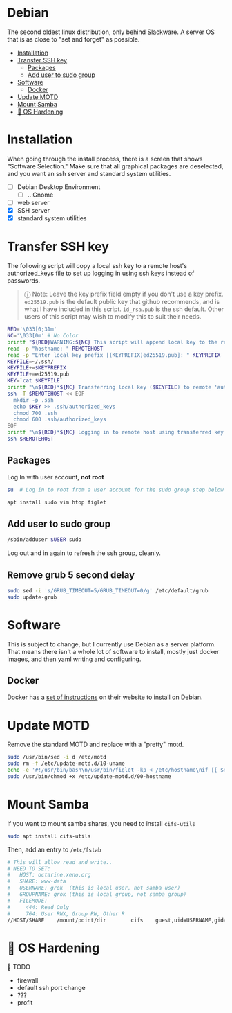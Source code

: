 # Debian <!-- omit in toc -->

The second oldest linux distribution, only behind Slackware. A server OS that is as close to "set and forget" as possible.

- [Installation](#installation)
- [Transfer SSH key](#transfer-ssh-key)
  - [Packages](#packages)
  - [Add user to sudo group](#add-user-to-sudo-group)
- [Software](#software)
  - [Docker](#docker)
- [Update MOTD](#update-motd)
- [Mount Samba](#mount-samba)
- [🚧 OS Hardening](#-os-hardening)

# Installation

When going through the install process, there is a screen that shows "Software Selection." Make sure that all graphical packages are deselected, and you want an ssh server and standard system utilities.

- [ ] Debian Desktop Environment
  - [ ] ...Gnome
- [ ] web server
- [x] SSH server
- [x] standard system utilities

# Transfer SSH key

The following script will copy a local ssh key to a remote host's authorized_keys file to set up logging in using ssh keys instead of passwords.

> ⓘ Note: Leave the key prefix field empty if you don't use a key prefix. `ed25519.pub` is the default public key that github recommends, and is what I have included in this script. `id_rsa.pub` is the ssh default. Other users of this script may wish to modify this to suit their needs.

```bash
RED='\033[0;31m'
NC='\033[0m' # No Color
printf "${RED}WARNING:${NC} This script will append local key to the remote 'authorized_keys' file\041\n\tEnsure you remove any unused keys\041\041\041\n"
read -p "hostname: " REMOTEHOST
read -p "Enter local key prefix [(KEYPREFIX)ed25519.pub]: " KEYPREFIX
KEYFILE=~/.ssh/
KEYFILE+=$KEYPREFIX
KEYFILE+=ed25519.pub
KEY=`cat $KEYFILE`
printf "\n${RED}*${NC} Transferring local key ($KEYFILE) to remote 'authorized_keys' file:\n"
ssh -T $REMOTEHOST << EOF
  mkdir -p .ssh
  echo $KEY >> .ssh/authorized_keys
  chmod 700 .ssh
  chmod 600 .ssh/authorized_keys
EOF
printf "\n${RED}*${NC} Logging in to remote host using transferred key:\n"
ssh $REMOTEHOST
```

## Packages

Log In with user account, **not root**

```bash
su  # Log in to root from a user account for the sudo group step below
```

```bash
apt install sudo vim htop figlet
```

## Add user to sudo group

```bash
/sbin/adduser $USER sudo
```

Log out and in again to refresh the ssh group, cleanly.

## Remove grub 5 second delay

```bash
sudo sed -i 's/GRUB_TIMEOUT=5/GRUB_TIMEOUT=0/g' /etc/default/grub
sudo update-grub
```

# Software

This is subject to change, but I currently use Debian as a server platform. That means there isn't a whole lot of software to install, mostly just docker images, and then yaml writing and configuring.

## Docker

Docker has a [set of instructions](https://docs.docker.com/engine/install/debian/) on their website to install on Debian.

# Update MOTD

Remove the standard MOTD and replace with a "pretty" motd.

```bash
sudo /usr/bin/sed -i d /etc/motd
sudo rm -f /etc/update-motd.d/10-uname
echo -e '#!/usr/bin/bash\n/usr/bin/figlet -kp < /etc/hostname\nif [[ $HOSTNAME =~ [g|j|p|q] ]]; then /usr/bin/echo ""; fi' |sudo tee /etc/update-motd.d/00-hostname
sudo /usr/bin/chmod +x /etc/update-motd.d/00-hostname
```

# Mount Samba

If you want to mount samba shares, you need to install `cifs-utils`

```bash
sudo apt install cifs-utils
```

Then, add an entry to `/etc/fstab`

```bash
# This will allow read and write..
# NEED TO SET:
#   HOST: octarine.xeno.org
#   SHARE: www-data
#   USERNAME: grok  (this is local user, not samba user)
#   GROUPNAME: grok (this is local group, not samba group)
#   FILEMODE:
#     444: Read Only
#     764: User RWX, Group RW, Other R
//HOST/SHARE	/mount/point/dir		cifs	guest,uid=USERNAME,gid=GROUPNAME,file_mode=FILEMODE	0	0
```

# 🚧 OS Hardening

🚧 TODO

- firewall
- default ssh port change
- ???
- profit
